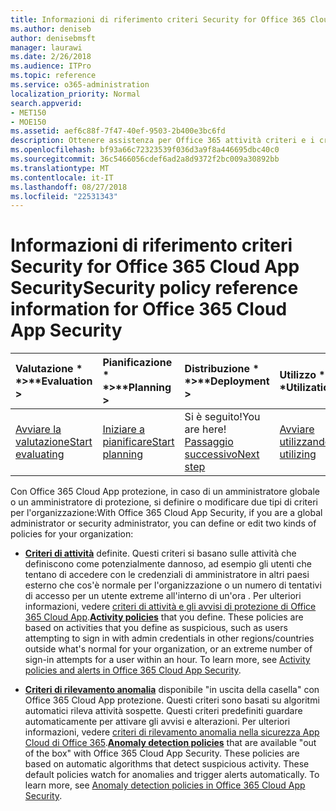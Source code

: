 ```yaml
---
title: Informazioni di riferimento criteri Security for Office 365 Cloud App Security
ms.author: deniseb
author: denisebmsft
manager: laurawi
ms.date: 2/26/2018
ms.audience: ITPro
ms.topic: reference
ms.service: o365-administration
localization_priority: Normal
search.appverid:
- MET150
- MOE150
ms.assetid: aef6c88f-7f47-40ef-9503-2b400e3bc6fd
description: Ottenere assistenza per Office 365 attività criteri e i criteri di rilevamento anomalia.
ms.openlocfilehash: bf93a66c72323539f036d3a9f8a446695dbc40c0
ms.sourcegitcommit: 36c5466056cdef6ad2a8d9372f2bc009a30892bb
ms.translationtype: MT
ms.contentlocale: it-IT
ms.lasthandoff: 08/27/2018
ms.locfileid: "22531343"
---
```

# <a name="security-policy-reference-information-for-office-365-cloud-app-security"></a><span data-ttu-id="66171-103">Informazioni di riferimento criteri Security for Office 365 Cloud App Security</span><span class="sxs-lookup"><span data-stu-id="66171-103">Security policy reference information for Office 365 Cloud App Security</span></span>
  
|<span data-ttu-id="66171-104">Valutazione * *\>**</span><span class="sxs-lookup"><span data-stu-id="66171-104">****Evaluation** \>**</span></span>|<span data-ttu-id="66171-105">Pianificazione * *\>**</span><span class="sxs-lookup"><span data-stu-id="66171-105">****Planning** \>**</span></span>|<span data-ttu-id="66171-106">Distribuzione * *\>**</span><span class="sxs-lookup"><span data-stu-id="66171-106">****Deployment** \>**</span></span>|<span data-ttu-id="66171-107">Utilizzo \* \* \*</span><span class="sxs-lookup"><span data-stu-id="66171-107">****Utilization****</span></span>|
|:-----|:-----|:-----|:-----|
|[<span data-ttu-id="66171-108">Avviare la valutazione</span><span class="sxs-lookup"><span data-stu-id="66171-108">Start evaluating</span></span>](office-365-cas-overview.md) <br/> |[<span data-ttu-id="66171-109">Iniziare a pianificare</span><span class="sxs-lookup"><span data-stu-id="66171-109">Start planning</span></span>](get-ready-for-office-365-cas.md) <br/> |<span data-ttu-id="66171-110">Si è seguito!</span><span class="sxs-lookup"><span data-stu-id="66171-110">You are here!</span></span>  <br/> [<span data-ttu-id="66171-111">Passaggio successivo</span><span class="sxs-lookup"><span data-stu-id="66171-111">Next step</span></span>](review-office-365-cas-alerts.md) <br/> |[<span data-ttu-id="66171-112">Avviare utilizzando</span><span class="sxs-lookup"><span data-stu-id="66171-112">Start utilizing</span></span>](utilization-activities-for-ocas.md) <br/> |
   
<span data-ttu-id="66171-113">Con Office 365 Cloud App protezione, in caso di un amministratore globale o un amministratore di protezione, si definire o modificare due tipi di criteri per l'organizzazione:</span><span class="sxs-lookup"><span data-stu-id="66171-113">With Office 365 Cloud App Security, if you are a global administrator or security administrator, you can define or edit two kinds of policies for your organization:</span></span>
  
- <span data-ttu-id="66171-p101">**[Criteri di attività](activity-policies-and-alerts.md)** definite. Questi criteri si basano sulle attività che definiscono come potenzialmente dannoso, ad esempio gli utenti che tentano di accedere con le credenziali di amministratore in altri paesi esterno che cos'è normale per l'organizzazione o un numero di tentativi di accesso per un utente extreme all'interno di un'ora . Per ulteriori informazioni, vedere [criteri di attività e gli avvisi di protezione di Office 365 Cloud App](activity-policies-and-alerts.md).</span><span class="sxs-lookup"><span data-stu-id="66171-p101">**[Activity policies](activity-policies-and-alerts.md)** that you define. These policies are based on activities that you define as suspicious, such as users attempting to sign in with admin credentials in other regions/countries outside what's normal for your organization, or an extreme number of sign-in attempts for a user within an hour. To learn more, see [Activity policies and alerts in Office 365 Cloud App Security](activity-policies-and-alerts.md).</span></span>
    
- <span data-ttu-id="66171-p102">**[Criteri di rilevamento anomalia](anomaly-detection-policies-in-ocas.md)** disponibile "in uscita della casella" con Office 365 Cloud App protezione. Questi criteri sono basati su algoritmi automatici rileva attività sospette. Questi criteri predefiniti guardare automaticamente per attivare gli avvisi e alterazioni. Per ulteriori informazioni, vedere [criteri di rilevamento anomalia nella sicurezza App Cloud di Office 365](anomaly-detection-policies-in-ocas.md).</span><span class="sxs-lookup"><span data-stu-id="66171-p102">**[Anomaly detection policies](anomaly-detection-policies-in-ocas.md)** that are available "out of the box" with Office 365 Cloud App Security. These policies are based on automatic algorithms that detect suspicious activity. These default policies watch for anomalies and trigger alerts automatically. To learn more, see [Anomaly detection policies in Office 365 Cloud App Security](anomaly-detection-policies-in-ocas.md).</span></span>
    

